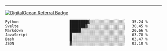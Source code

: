 ---
[![DigitalOcean Referral Badge](https://web-platforms.sfo2.digitaloceanspaces.com/WWW/Badge%203.svg)](https://www.digitalocean.com/?refcode=37fa54d82492&utm_campaign=Referral_Invite&utm_medium=Referral_Program&utm_source=badge)

<!--START_SECTION:waka-->

```text
Python                       ████████▓░░░░░░░░░░░░░░░░   35.24 %
Svelte                       ███████▓░░░░░░░░░░░░░░░░░   30.45 %
Markdown                     █████░░░░░░░░░░░░░░░░░░░░   20.66 %
JavaScript                   █░░░░░░░░░░░░░░░░░░░░░░░░   03.78 %
Bash                         █░░░░░░░░░░░░░░░░░░░░░░░░   03.47 %
JSON                         ▓░░░░░░░░░░░░░░░░░░░░░░░░   03.10 %
```

<!--END_SECTION:waka-->


[linkedin]: https://www.linkedin.com/in/mohamed-elh/

